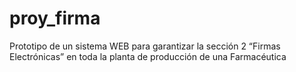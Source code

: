 # proy_firma
Prototipo de un sistema WEB para garantizar la sección 2 “Firmas Electrónicas” en toda la planta de producción de una Farmacéutica
